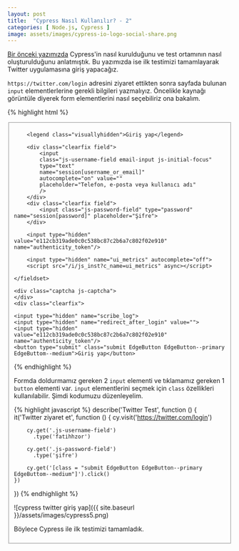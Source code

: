 ```yaml
---
layout: post
title:  "Cypress Nasıl Kullanılır? - 2"
categories: [ Node.js, Cypress ]
image: assets/images/cypress-io-logo-social-share.png
---
```


[Bir önceki yazımızda][ilk] Cypress'in nasıl kurulduğunu ve test ortamının nasıl oluşturulduğunu anlatmıştık. Bu yazımızda ise ilk testimizi tamamlayarak Twitter uygulamasına giriş yapacağız.

```https://twitter.com/login``` adresini ziyaret ettikten sonra sayfada bulunan ```input``` elementlerlerine gerekli bilgileri yazmalıyız. Öncelikle kaynağı görüntüle diyerek form elementlerini nasıl seçebiliriz ona bakalım.

{% highlight html %}
<form action="https://twitter.com/sessions" class="t1-form clearfix signin js-signin" method="post">
    <fieldset>

        <legend class="visuallyhidden">Giriş yap</legend>

        <div class="clearfix field">
            <input
            class="js-username-field email-input js-initial-focus"
            type="text"
            name="session[username_or_email]"
            autocomplete="on" value=""
            placeholder="Telefon, e-posta veya kullanıcı adı"
            />
        </div>
        <div class="clearfix field">
            <input class="js-password-field" type="password" name="session[password]" placeholder="Şifre">
        </div>

        <input type="hidden" value="e112cb319ade0c0c538bc87c2b6a7c802f02e910" name="authenticity_token"/>

        <input type="hidden" name="ui_metrics" autocomplete="off">
        <script src="/i/js_inst?c_name=ui_metrics" async></script>

    </fieldset>

    <div class="captcha js-captcha">
    </div>
    <div class="clearfix">

    <input type="hidden" name="scribe_log">
    <input type="hidden" name="redirect_after_login" value="">
    <input type="hidden" value="e112cb319ade0c0c538bc87c2b6a7c802f02e910" name="authenticity_token"/>
    <button type="submit" class="submit EdgeButton EdgeButton--primary EdgeButtom--medium">Giriş yap</button>
{% endhighlight %}

Formda doldurmamız gereken 2 ```input``` elementi ve tıklamamız gereken 1 ```button``` elementi var. ```input``` elementlerini seçmek için ```class``` özellikleri kullanılabilir. Şimdi kodumuzu düzenleyelim.

{% highlight javascript %}
describe('Twitter Test', function () {
    it('Twitter ziyaret et', function () {
        cy.visit('https://twitter.com/login')

        cy.get('.js-username-field')
          .type('fatihhzor')
        
        cy.get('.js-password-field')
          .type('şifre')

        cy.get('[class = "submit EdgeButton EdgeButton--primary EdgeButtom--medium"]').click()
    })
})
{% endhighlight %}

![cypress twitter giriş yap]({{ site.baseurl }}/assets/images/cypress5.png)

Böylece Cypress ile ilk testimizi tamamladık.

[ilk]: https://fatihzor.github.io/cypress-nasil-kullanilir/